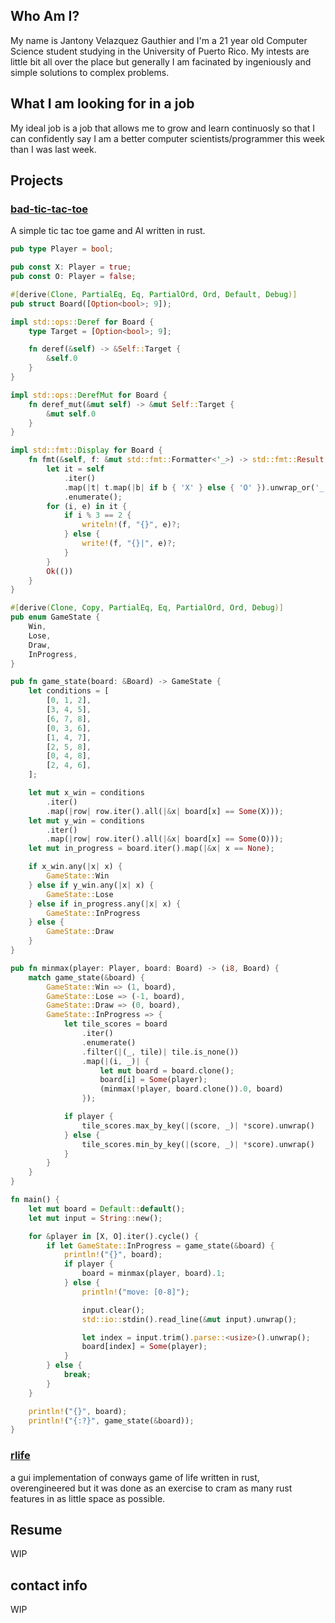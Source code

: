 ## Who Am I?
My name is Jantony Velazquez Gauthier and I'm a 21 year old Computer Science student
studying in the University of Puerto Rico. My intests are little bit all over the place
but generally I am facinated by ingeniously and simple solutions to complex problems.

## What I am looking for in a job
My ideal job is a job that allows me to grow and learn continuosly so that I can
confidently say I am a better computer scientists/programmer this week than I was 
last week.

## Projects

### [bad-tic-tac-toe](https://github.com/jvg-upr/bad-tic-tac-toe)
A simple tic tac toe game and AI written in rust.
```rust
pub type Player = bool;

pub const X: Player = true;
pub const O: Player = false;

#[derive(Clone, PartialEq, Eq, PartialOrd, Ord, Default, Debug)]
pub struct Board([Option<bool>; 9]);

impl std::ops::Deref for Board {
    type Target = [Option<bool>; 9];

    fn deref(&self) -> &Self::Target {
        &self.0
    }
}

impl std::ops::DerefMut for Board {
    fn deref_mut(&mut self) -> &mut Self::Target {
        &mut self.0
    }
}

impl std::fmt::Display for Board {
    fn fmt(&self, f: &mut std::fmt::Formatter<'_>) -> std::fmt::Result {
        let it = self
            .iter()
            .map(|t| t.map(|b| if b { 'X' } else { 'O' }).unwrap_or('_'))
            .enumerate();
        for (i, e) in it {
            if i % 3 == 2 {
                writeln!(f, "{}", e)?;
            } else {
                write!(f, "{}|", e)?;
            }
        }
        Ok(())
    }
}

#[derive(Clone, Copy, PartialEq, Eq, PartialOrd, Ord, Debug)]
pub enum GameState {
    Win,
    Lose,
    Draw,
    InProgress,
}

pub fn game_state(board: &Board) -> GameState {
    let conditions = [
        [0, 1, 2],
        [3, 4, 5],
        [6, 7, 8],
        [0, 3, 6],
        [1, 4, 7],
        [2, 5, 8],
        [0, 4, 8],
        [2, 4, 6],
    ];

    let mut x_win = conditions
        .iter()
        .map(|row| row.iter().all(|&x| board[x] == Some(X)));
    let mut y_win = conditions
        .iter()
        .map(|row| row.iter().all(|&x| board[x] == Some(O)));
    let mut in_progress = board.iter().map(|&x| x == None);

    if x_win.any(|x| x) {
        GameState::Win
    } else if y_win.any(|x| x) {
        GameState::Lose
    } else if in_progress.any(|x| x) {
        GameState::InProgress
    } else {
        GameState::Draw
    }
}

pub fn minmax(player: Player, board: Board) -> (i8, Board) {
    match game_state(&board) {
        GameState::Win => (1, board),
        GameState::Lose => (-1, board),
        GameState::Draw => (0, board),
        GameState::InProgress => {
            let tile_scores = board
                .iter()
                .enumerate()
                .filter(|(_, tile)| tile.is_none())
                .map(|(i, _)| {
                    let mut board = board.clone();
                    board[i] = Some(player);
                    (minmax(!player, board.clone()).0, board)
                });

            if player {
                tile_scores.max_by_key(|(score, _)| *score).unwrap()
            } else {
                tile_scores.min_by_key(|(score, _)| *score).unwrap()
            }
        }
    }
}

fn main() {
    let mut board = Default::default();
    let mut input = String::new();

    for &player in [X, O].iter().cycle() {
        if let GameState::InProgress = game_state(&board) {
            println!("{}", board);
            if player {
                board = minmax(player, board).1;
            } else {
                println!("move: [0-8]");

                input.clear();
                std::io::stdin().read_line(&mut input).unwrap();

                let index = input.trim().parse::<usize>().unwrap();
                board[index] = Some(player);
            }
        } else {
            break;
        }
    }

    println!("{}", board);
    println!("{:?}", game_state(&board));
}
```
### [rlife](https://github.com/jvg-upr/rlife)
a gui implementation of conways game of life written in rust, overengineered but it was
done as an exercise to cram as many rust features in as little space as possible.

## Resume
WIP

## contact info
WIP
